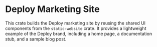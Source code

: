 # Deploy Marketing Site

This crate builds the Deploy marketing site by reusing the shared UI components from the `static-website` crate. It
provides a lightweight example of the Deploy brand, including a home page, a documentation stub, and a sample blog post.
